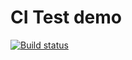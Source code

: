 # CI Test demo

[![Build status](https://ci.appveyor.com/api/projects/status/0c72v0bd6o4frhfv?svg=true)](https://ci.appveyor.com/project/SashaMikheytseva/unit-test1)